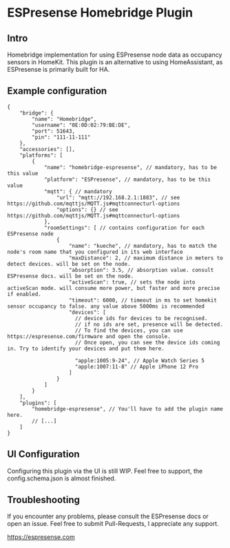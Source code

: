 # ESPresense Homebridge Plugin

## Intro
Homebridge implementation for using ESPresense node data as occupancy sensors in HomeKit.
This plugin is an alternative to using HomeAssistant, as ESPresense is primarily built for HA.

## Example configuration

```json5
{
    "bridge": {
        "name": "Homebridge",
        "username": "0E:0D:02:79:BE:DE",
        "port": 51643,
        "pin": "111-11-111"
    },
    "accessories": [],
    "platforms": [
        {
            "name": "homebridge-espresense", // mandatory, has to be this value
            "platform": "ESPresense", // mandatory, has to be this value
            "mqtt": { // mandatory
                "url": "mqtt://192.168.2.1:1883", // see https://github.com/mqttjs/MQTT.js#mqttconnecturl-options
                "options": {} // see https://github.com/mqttjs/MQTT.js#mqttconnecturl-options
            },
            "roomSettings": [ // contains configuration for each ESPresense node
                {
                    "name": "kueche", // mandatory, has to match the node's room name that you configured in its web interface
                    "maxDistance": 2, // maximum distance in meters to detect devices. will be set on the node.
                    "absorption": 3.5, // absorption value. consult ESPresense docs. will be set on the node.
                    "activeScan": true, // sets the node into activeScan mode. will consume more power, but faster and more precise if enabled. 
                    "timeout": 6000, // timeout in ms to set homekit sensor occupancy to false. any value above 5000ms is recommended 
                    "devices": [
                      // device ids for devices to be recognised. 
                      // if no ids are set, presence will be detected. 
                      // To find the devices, you can use https://espresense.com/firmware and open the console.
                      // Once open, you can see the device ids coming in. Try to identify your devices and put them here.
                      
                      "apple:1005:9-24", // Apple Watch Series 5
                      "apple:1007:11-8" // Apple iPhone 12 Pro
                    ]
                }
            ]
        }
    ],
    "plugins": [
        "homebridge-espresense", // You'll have to add the plugin name here. 
        // [...]
    ]
}
```

## UI Configuration

Configuring this plugin via the UI is still WIP. Feel free to support, the config.schema.json is almost finished.

## Troubleshooting

If you encounter any problems, please consult the ESPresense docs or open an issue. Feel free to submit Pull-Requests, I appreciate any support.

https://espresense.com
